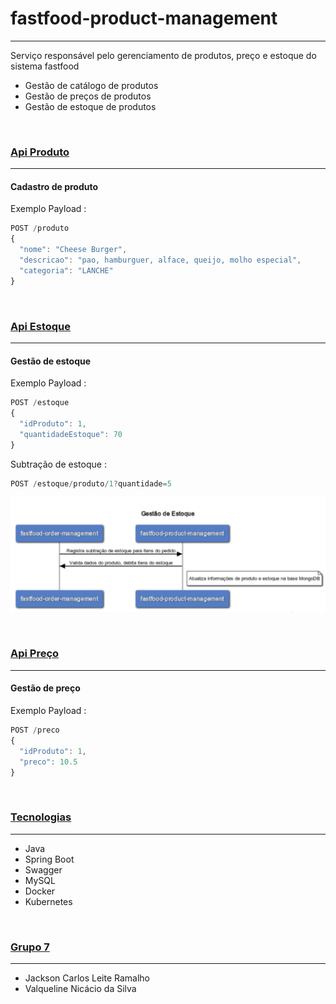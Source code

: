 # fastfood-product-management
***
Serviço responsável pelo gerenciamento de produtos, preço e estoque do sistema fastfood


- Gestão de catálogo de produtos
- Gestão de preços de produtos
- Gestão de estoque de produtos
  
<br>

### [Api Produto](#Api_Produto)

***

#### **Cadastro de produto**

Exemplo Payload :
```javascript
POST /produto
{
  "nome": "Cheese Burger",
  "descricao": "pao, hamburguer, alface, queijo, molho especial",
  "categoria": "LANCHE"
}
```

<br>

### [Api Estoque](#Api_Estoque)

***

#### **Gestão de estoque**

Exemplo Payload :
```javascript
POST /estoque
{
  "idProduto": 1,
  "quantidadeEstoque": 70
}
```


Subtração de estoque :
```javascript
POST /estoque/produto/1?quantidade=5
```

![Fluxo subtracao_estoque](imagens/fluxo-subtracao-estoque.png)

<br>

### [Api Preço](#Api_Preço)

***

#### **Gestão de preço**

Exemplo Payload :
```javascript
POST /preco
{
  "idProduto": 1,
  "preco": 10.5
}
```

<br>

### [Tecnologias](#Tecnologias)
***
* Java
* Spring Boot
* Swagger
* MySQL
* Docker
* Kubernetes

<br>

### [Grupo 7](#grupo-7)
***
* Jackson Carlos Leite Ramalho
* Valqueline Nicácio da Silva
